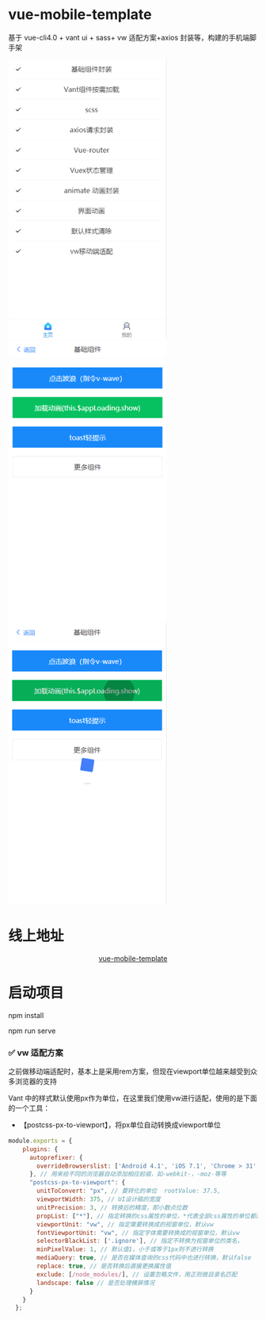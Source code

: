 # vue-mobile-template

基于 vue-cli4.0 + vant ui + sass+ vw 适配方案+axios 封装等，构建的手机端脚手架

<p>
  <img src="./img/demo1.png" width="320" style="display:inline;">
  <img src="./img/demo2.png" width="320" style="display:inline;">
  <img src="./img/demo3.png" width="320" style="display:inline;">
</p>
 
# 线上地址

<p align="center">
  <a href="http://121.196.24.206/">
    vue-mobile-template
  </a>
</p>

# 启动项目

npm install

npm run serve

### <span id="rem">✅ vw 适配方案 </span>

之前做移动端适配时，基本上是采用rem方案，但现在viewport单位越来越受到众多浏览器的支持

Vant 中的样式默认使用px作为单位，在这里我们使用vw进行适配，使用的是下面的一个工具：

- 【postcss-px-to-viewport】，将px单位自动转换成viewport单位

```javascript
module.exports = {
    plugins: {
      autoprefixer: {
        overrideBrowserslist: ['Android 4.1', 'iOS 7.1', 'Chrome > 31', 'ff > 31', 'ie >= 8']
      }, // 用来给不同的浏览器自动添加相应前缀，如-webkit-，-moz-等等
      "postcss-px-to-viewport": {
        unitToConvert: "px", // 要转化的单位  rootValue: 37.5,
        viewportWidth: 375, // UI设计稿的宽度
        unitPrecision: 3, // 转换后的精度，即小数点位数
        propList: ["*"], // 指定转换的css属性的单位，*代表全部css属性的单位都进行转换
        viewportUnit: "vw", // 指定需要转换成的视窗单位，默认vw
        fontViewportUnit: "vw", // 指定字体需要转换成的视窗单位，默认vw
        selectorBlackList: ['.ignore'], // 指定不转换为视窗单位的类名，
        minPixelValue: 1, // 默认值1，小于或等于1px则不进行转换
        mediaQuery: true, // 是否在媒体查询的css代码中也进行转换，默认false
        replace: true, // 是否转换后直接更换属性值
        exclude: [/node_modules/], // 设置忽略文件，用正则做目录名匹配
        landscape: false // 是否处理横屏情况
      }
    }
  };
